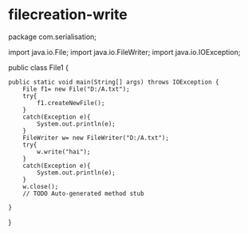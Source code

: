 # filecreation-write
package com.serialisation;

import java.io.File;
import java.io.FileWriter;
import java.io.IOException;

public class File1 {
	
	public static void main(String[] args) throws IOException {
		File f1= new File("D:/A.txt");
		try{
			f1.createNewFile();
		}
		catch(Exception e){
			System.out.println(e);
		}
		FileWriter w= new FileWriter("D:/A.txt");
		try{
			w.write("hai");
		}
		catch(Exception e){
			System.out.println(e);
		}
		w.close();
		// TODO Auto-generated method stub

	}

}
